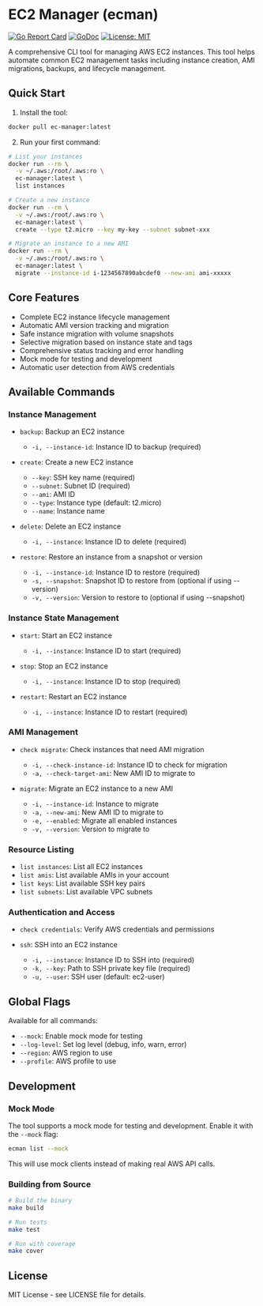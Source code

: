 # EC2 Manager (ecman)

[![Go Report Card](https://goreportcard.com/badge/github.com/taemon1337/ec-manager)](https://goreportcard.com/report/github.com/taemon1337/ec-manager)
[![GoDoc](https://godoc.org/github.com/taemon1337/ec-manager?status.svg)](https://godoc.org/github.com/taemon1337/ec-manager)
[![License: MIT](https://img.shields.io/badge/License-MIT-yellow.svg)](https://opensource.org/licenses/MIT)

A comprehensive CLI tool for managing AWS EC2 instances. This tool helps automate common EC2 management tasks including instance creation, AMI migrations, backups, and lifecycle management.

## Quick Start

1. Install the tool:
```bash
docker pull ec-manager:latest
```

2. Run your first command:
```bash
# List your instances
docker run --rm \
  -v ~/.aws:/root/.aws:ro \
  ec-manager:latest \
  list instances

# Create a new instance
docker run --rm \
  -v ~/.aws:/root/.aws:ro \
  ec-manager:latest \
  create --type t2.micro --key my-key --subnet subnet-xxx

# Migrate an instance to a new AMI
docker run --rm \
  -v ~/.aws:/root/.aws:ro \
  ec-manager:latest \
  migrate --instance-id i-1234567890abcdef0 --new-ami ami-xxxxx
```

## Core Features

- Complete EC2 instance lifecycle management
- Automatic AMI version tracking and migration
- Safe instance migration with volume snapshots
- Selective migration based on instance state and tags
- Comprehensive status tracking and error handling
- Mock mode for testing and development
- Automatic user detection from AWS credentials

## Available Commands

### Instance Management
- `backup`: Backup an EC2 instance
  - `-i, --instance-id`: Instance ID to backup (required)

- `create`: Create a new EC2 instance
  - `--key`: SSH key name (required)
  - `--subnet`: Subnet ID (required)
  - `--ami`: AMI ID
  - `--type`: Instance type (default: t2.micro)
  - `--name`: Instance name

- `delete`: Delete an EC2 instance
  - `-i, --instance`: Instance ID to delete (required)

- `restore`: Restore an instance from a snapshot or version
  - `-i, --instance-id`: Instance ID to restore (required)
  - `-s, --snapshot`: Snapshot ID to restore from (optional if using --version)
  - `-v, --version`: Version to restore to (optional if using --snapshot)

### Instance State Management
- `start`: Start an EC2 instance
  - `-i, --instance`: Instance ID to start (required)

- `stop`: Stop an EC2 instance
  - `-i, --instance`: Instance ID to stop (required)

- `restart`: Restart an EC2 instance
  - `-i, --instance`: Instance ID to restart (required)

### AMI Management
- `check migrate`: Check instances that need AMI migration
  - `-i, --check-instance-id`: Instance ID to check for migration
  - `-a, --check-target-ami`: New AMI ID to migrate to

- `migrate`: Migrate an EC2 instance to a new AMI
  - `-i, --instance-id`: Instance to migrate
  - `-a, --new-ami`: New AMI ID to migrate to
  - `-e, --enabled`: Migrate all enabled instances
  - `-v, --version`: Version to migrate to

### Resource Listing
- `list instances`: List all EC2 instances
- `list amis`: List available AMIs in your account
- `list keys`: List available SSH key pairs
- `list subnets`: List available VPC subnets

### Authentication and Access
- `check credentials`: Verify AWS credentials and permissions

- `ssh`: SSH into an EC2 instance
  - `-i, --instance`: Instance ID to SSH into (required)
  - `-k, --key`: Path to SSH private key file (required)
  - `-u, --user`: SSH user (default: ec2-user)

## Global Flags

Available for all commands:
- `--mock`: Enable mock mode for testing
- `--log-level`: Set log level (debug, info, warn, error)
- `--region`: AWS region to use
- `--profile`: AWS profile to use

## Development

### Mock Mode

The tool supports a mock mode for testing and development. Enable it with the `--mock` flag:

```bash
ecman list --mock
```

This will use mock clients instead of making real AWS API calls.

### Building from Source

```bash
# Build the binary
make build

# Run tests
make test

# Run with coverage
make cover
```

## License

MIT License - see LICENSE file for details.